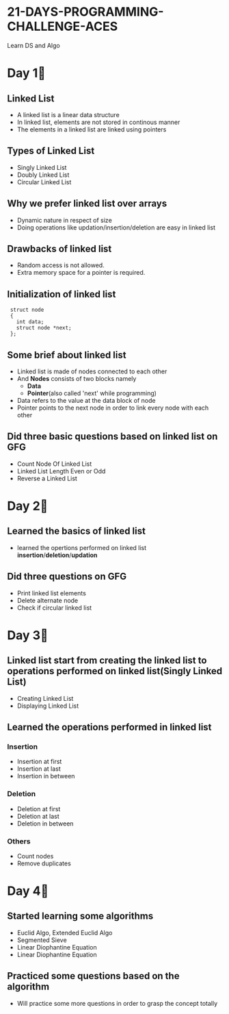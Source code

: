 # 21-DAYS-PROGRAMMING-CHALLENGE-ACES
Learn DS and Algo

# Day 1🚀

## Linked List
- A linked list is a linear data structure
- In linked list, elements are not stored in continous manner
- The elements in a linked list are linked using pointers 

## Types of Linked List
  - Singly Linked List
  - Doubly Linked List
  - Circular Linked List

## Why we prefer linked list over arrays
 - Dynamic nature in respect of size
 - Doing operations like updation/insertion/deletion are easy in linked list
 
## Drawbacks of linked list
   -  Random access is not allowed. 
   -  Extra memory space for a pointer is required.
   
## Initialization of linked list
     struct node
     {
       int data;
       struct node *next;
     };
## Some brief about linked list
   - Linked list is made of nodes connected to each other
   - And <b>Nodes</b> consists of two blocks namely
     - <b>Data</b>
     - <b>Pointer</b>(also called 'next' while programming) 
   - Data refers to the value at the data block of node
   - Pointer points to the next node in order to link every node with each other
   
## Did three basic questions based on linked list on GFG
  - Count Node Of Linked List
  - Linked List Length Even or Odd
  - Reverse a Linked List

# Day 2🚀

  ## Learned the basics of linked list
   - learned the opertions performed on linked list <b>insertion</b>/<b>deletion</b>/<b>updation</b>
  ## Did three questions on GFG
   - Print linked list elements
   - Delete alternate node
   - Check if circular linked list

# Day 3🚀

  ## Linked list start from creating the linked list to operations performed on linked list(Singly Linked List)
   - Creating Linked List
   - Displaying Linked List
   
   ## Learned the operations performed in linked list
   
   ### Insertion
   - Insertion at first
   - Insertion at last
   - Insertion in between
     
   ### Deletion
   - Deletion at first
   - Deletion at last
   - Deletion in between
   
   ### Others
   - Count nodes
   - Remove duplicates
   
# Day 4🚀

## Started learning some algorithms
  - Euclid Algo, Extended Euclid Algo
  - Segmented Sieve
  - Linear Diophantine Equation
  - Linear Diophantine Equation
  
## Practiced some questions based on the algorithm
  - Will practice some more questions in order to grasp the concept totally
